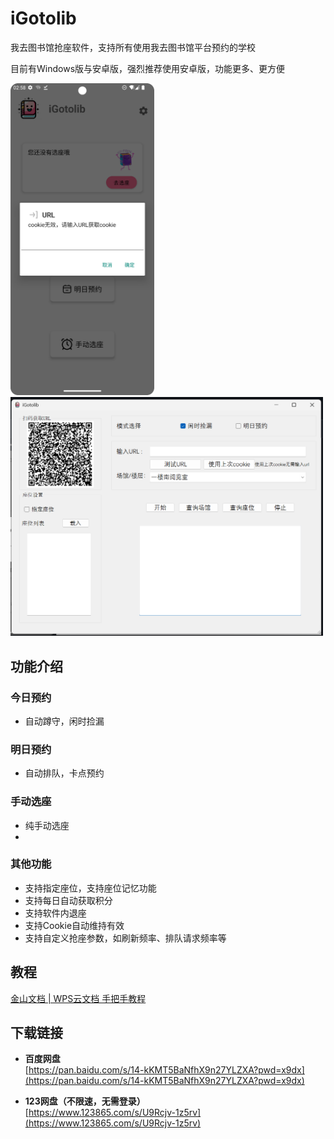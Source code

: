 # iGotolib

我去图书馆抢座软件，支持所有使用我去图书馆平台预约的学校

目前有Windows版与安卓版，强烈推荐使用安卓版，功能更多、更方便

<img src="./readme_image/android.png" alt="安卓版" width="230"/> <img src="./readme_image/windows.png" alt="电脑版" width="500"/> 

## 功能介绍

### 今日预约
- 自动蹲守，闲时捡漏

### 明日预约
- 自动排队，卡点预约

### 手动选座
- 纯手动选座
- 
### 其他功能
- 支持指定座位，支持座位记忆功能
- 支持每日自动获取积分
- 支持软件内退座
- 支持Cookie自动维持有效
- 支持自定义抢座参数，如刷新频率、排队请求频率等

## 教程

[金山文档 | WPS云文档 手把手教程](https://kdocs.cn/l/cs0WC8brESTz)

## 下载链接

- **百度网盘**  
  [https://pan.baidu.com/s/14-kKMT5BaNfhX9n27YLZXA?pwd=x9dx](https://pan.baidu.com/s/14-kKMT5BaNfhX9n27YLZXA?pwd=x9dx)

- **123网盘（不限速，无需登录）**  
  [https://www.123865.com/s/U9Rcjv-1z5rv](https://www.123865.com/s/U9Rcjv-1z5rv)
